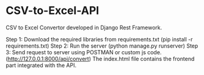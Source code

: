 # CSV-to-Excel-API
CSV to Excel Convertor developed in Django Rest Framework.

Step 1: Download the required libraries from requirements.txt (pip install -r requirements.txt)
Step 2: Run the server (python manage.py runserver)
Step 3: Send request to server using POSTMAN or custom js code. (http://127.0.0.1:8000/api/convert) 
The index.html file contains the frontend part integrated with the API.
